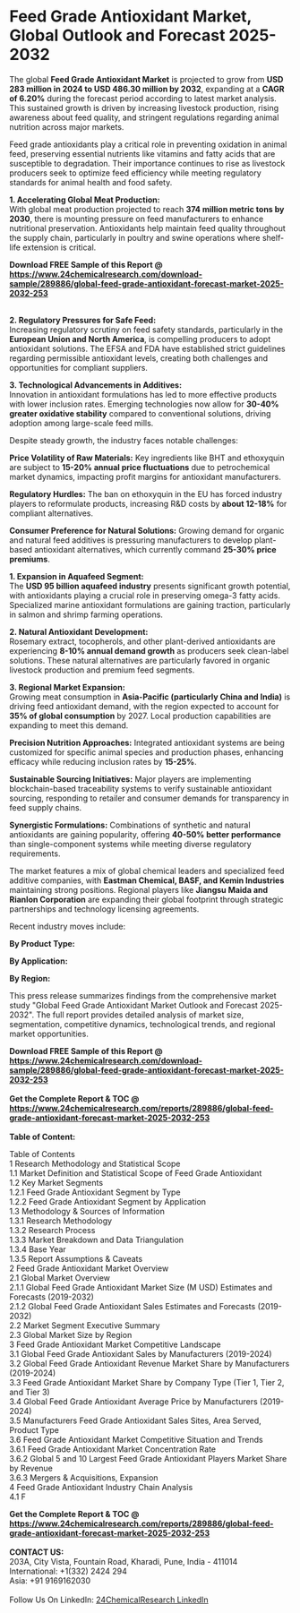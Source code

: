 <h1>Feed Grade Antioxidant Market, Global Outlook and Forecast 2025-2032</h1><p>The global <strong>Feed Grade Antioxidant Market</strong> is projected to grow from <strong>USD 283 million in 2024 to USD 486.30 million by 2032</strong>, expanding at a <strong>CAGR of 6.20%</strong> during the forecast period according to latest market analysis. This sustained growth is driven by increasing livestock production, rising awareness about feed quality, and stringent regulations regarding animal nutrition across major markets.</p><p>Feed grade antioxidants play a critical role in preventing oxidation in animal feed, preserving essential nutrients like vitamins and fatty acids that are susceptible to degradation. Their importance continues to rise as livestock producers seek to optimize feed efficiency while meeting regulatory standards for animal health and food safety.</p><p><strong>1. Accelerating Global Meat Production:</strong><br>
With global meat production projected to reach <strong>374 million metric tons by 2030</strong>, there is mounting pressure on feed manufacturers to enhance nutritional preservation. Antioxidants help maintain feed quality throughout the supply chain, particularly in poultry and swine operations where shelf-life extension is critical.</p><div><b>Download FREE Sample of this Report @ 
            <a href="https://www.24chemicalresearch.com/download-sample/289886/global-feed-grade-antioxidant-forecast-market-2025-2032-253">
            https://www.24chemicalresearch.com/download-sample/289886/global-feed-grade-antioxidant-forecast-market-2025-2032-253</a></b></div><br><p><strong>2. Regulatory Pressures for Safe Feed:</strong><br>
Increasing regulatory scrutiny on feed safety standards, particularly in the <strong>European Union and North America</strong>, is compelling producers to adopt antioxidant solutions. The EFSA and FDA have established strict guidelines regarding permissible antioxidant levels, creating both challenges and opportunities for compliant suppliers.</p><p><strong>3. Technological Advancements in Additives:</strong><br>
Innovation in antioxidant formulations has led to more effective products with lower inclusion rates. Emerging technologies now allow for <strong>30-40% greater oxidative stability</strong> compared to conventional solutions, driving adoption among large-scale feed mills.</p><p>Despite steady growth, the industry faces notable challenges:</p><p><strong>Price Volatility of Raw Materials:</strong> Key ingredients like BHT and ethoxyquin are subject to <strong>15-20% annual price fluctuations</strong> due to petrochemical market dynamics, impacting profit margins for antioxidant manufacturers.</p><p><strong>Regulatory Hurdles:</strong> The ban on ethoxyquin in the EU has forced industry players to reformulate products, increasing R&amp;D costs by <strong>about 12-18%</strong> for compliant alternatives.</p><p><strong>Consumer Preference for Natural Solutions:</strong> Growing demand for organic and natural feed additives is pressuring manufacturers to develop plant-based antioxidant alternatives, which currently command <strong>25-30% price premiums</strong>.</p><p><strong>1. Expansion in Aquafeed Segment:</strong><br>
The <strong>USD 95 billion aquafeed industry</strong> presents significant growth potential, with antioxidants playing a crucial role in preserving omega-3 fatty acids. Specialized marine antioxidant formulations are gaining traction, particularly in salmon and shrimp farming operations.</p><p><strong>2. Natural Antioxidant Development:</strong><br>
Rosemary extract, tocopherols, and other plant-derived antioxidants are experiencing <strong>8-10% annual demand growth</strong> as producers seek clean-label solutions. These natural alternatives are particularly favored in organic livestock production and premium feed segments.</p><p><strong>3. Regional Market Expansion:</strong><br>
Growing meat consumption in <strong>Asia-Pacific (particularly China and India)</strong> is driving feed antioxidant demand, with the region expected to account for <strong>35% of global consumption</strong> by 2027. Local production capabilities are expanding to meet this demand.</p><p><strong>Precision Nutrition Approaches:</strong> Integrated antioxidant systems are being customized for specific animal species and production phases, enhancing efficacy while reducing inclusion rates by <strong>15-25%</strong>.</p><p><strong>Sustainable Sourcing Initiatives:</strong> Major players are implementing blockchain-based traceability systems to verify sustainable antioxidant sourcing, responding to retailer and consumer demands for transparency in feed supply chains.</p><p><strong>Synergistic Formulations:</strong> Combinations of synthetic and natural antioxidants are gaining popularity, offering <strong>40-50% better performance</strong> than single-component systems while meeting diverse regulatory requirements.</p><p>The market features a mix of global chemical leaders and specialized feed additive companies, with <strong>Eastman Chemical, BASF, and Kemin Industries</strong> maintaining strong positions. Regional players like <strong>Jiangsu Maida and Rianlon Corporation</strong> are expanding their global footprint through strategic partnerships and technology licensing agreements.</p><p>Recent industry moves include:</p><p><strong>By Product Type:</strong></p><p><strong>By Application:</strong></p><p><strong>By Region:</strong></p><p>This press release summarizes findings from the comprehensive market study "Global Feed Grade Antioxidant Market Outlook and Forecast 2025-2032". The full report provides detailed analysis of market size, segmentation, competitive dynamics, technological trends, and regional market opportunities.</p><div><b>Download FREE Sample of this Report @ 
            <a href="https://www.24chemicalresearch.com/download-sample/289886/global-feed-grade-antioxidant-forecast-market-2025-2032-253">
            https://www.24chemicalresearch.com/download-sample/289886/global-feed-grade-antioxidant-forecast-market-2025-2032-253</a></b></div><br><div><b>Get the Complete Report & TOC @ 
            <a href="https://www.24chemicalresearch.com/reports/289886/global-feed-grade-antioxidant-forecast-market-2025-2032-253">
            https://www.24chemicalresearch.com/reports/289886/global-feed-grade-antioxidant-forecast-market-2025-2032-253</a></b></div><br>
            <b>Table of Content:</b><p>Table of Contents<br />
1 Research Methodology and Statistical Scope<br />
1.1 Market Definition and Statistical Scope of Feed Grade Antioxidant<br />
1.2 Key Market Segments<br />
1.2.1 Feed Grade Antioxidant Segment by Type<br />
1.2.2 Feed Grade Antioxidant Segment by Application<br />
1.3 Methodology & Sources of Information<br />
1.3.1 Research Methodology<br />
1.3.2 Research Process<br />
1.3.3 Market Breakdown and Data Triangulation<br />
1.3.4 Base Year<br />
1.3.5 Report Assumptions & Caveats<br />
2 Feed Grade Antioxidant Market Overview<br />
2.1 Global Market Overview<br />
2.1.1 Global Feed Grade Antioxidant Market Size (M USD) Estimates and Forecasts (2019-2032)<br />
2.1.2 Global Feed Grade Antioxidant Sales Estimates and Forecasts (2019-2032)<br />
2.2 Market Segment Executive Summary<br />
2.3 Global Market Size by Region<br />
3 Feed Grade Antioxidant Market Competitive Landscape<br />
3.1 Global Feed Grade Antioxidant Sales by Manufacturers (2019-2024)<br />
3.2 Global Feed Grade Antioxidant Revenue Market Share by Manufacturers (2019-2024)<br />
3.3 Feed Grade Antioxidant Market Share by Company Type (Tier 1, Tier 2, and Tier 3)<br />
3.4 Global Feed Grade Antioxidant Average Price by Manufacturers (2019-2024)<br />
3.5 Manufacturers Feed Grade Antioxidant Sales Sites, Area Served, Product Type<br />
3.6 Feed Grade Antioxidant Market Competitive Situation and Trends<br />
3.6.1 Feed Grade Antioxidant Market Concentration Rate<br />
3.6.2 Global 5 and 10 Largest Feed Grade Antioxidant Players Market Share by Revenue<br />
3.6.3 Mergers & Acquisitions, Expansion<br />
4 Feed Grade Antioxidant Industry Chain Analysis<br />
4.1 F</p><div><b>Get the Complete Report & TOC @ 
            <a href="https://www.24chemicalresearch.com/reports/289886/global-feed-grade-antioxidant-forecast-market-2025-2032-253">
            https://www.24chemicalresearch.com/reports/289886/global-feed-grade-antioxidant-forecast-market-2025-2032-253</a></b></div><br><b>CONTACT US:</b><br>
            203A, City Vista, Fountain Road, Kharadi, Pune, India - 411014<br>
            International: +1(332) 2424 294<br>
            Asia: +91 9169162030 <br><br>
            Follow Us On LinkedIn: <a href="https://www.linkedin.com/company/24chemicalresearch/">24ChemicalResearch LinkedIn</a>